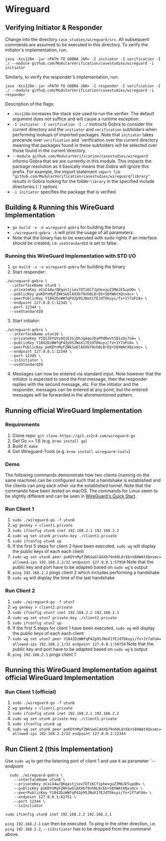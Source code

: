 # Wireguard

## Verifying Initiator & Responder
Change into the directory `case_studies/wireguard/src`. All subsequent commands are assumed to be executed in this directory.
To verify the initiator's implementation, run:
```
java -Xss128m -jar <PATH TO GOBRA JAR> -I initiator -I verification -I ./ --module github.com/ModularVerification/casestudies/wireguard -i initiator
```

Similarly, to verify the responder's implementation, run:
```
java -Xss128m -jar <PATH TO GOBRA JAR> -I responder -I verification -I ./ --module github.com/ModularVerification/casestudies/wireguard -i responder
```

Description of the flags:
- `-Xss128m` increases the stack size used to run the verifier. The default argument does not suffice and will cause a runtime exception.
- `-I initiator -I verification -I ./` instructs Gobra to consider the current directory and the `initiator` and `verification` subfolders when performing lookups of imported packages. Note that `initiator` takes precende over `verification` and `verification over the current directory meaning that packages found in these subfolders will be selected over those found in the current directory.
- `--module github.com/ModularVerification/casestudies/wireguard` informs Gobra that we are currently in this module. This impacts the package resolution as it basically means that Gobra will ignore this prefix. For example, the import statement `import lib "github.com/ModularVerification/casestudies/wireguard/library"` results in Gobra looking for the folder `library` in the specified include directories (`-I` option).
- `-i initiator` specifies the package that is verified


## Building & Running this WireGuard Implementation
- `go build -v -o wireguard-gobra` for building the binary
- `./wireguard-gobra -h` will print the usage of all parameters.
- Note that the binary has to be executed with sudo rights if an interface should be created, i.e. `useStandardIO` is set to false.

### Running this WireGuard Implementation with STD I/O
1. `go build -v -o wireguard-gobra` for building the binary
2. Start responder:
  ```
  ./wireguard-gobra \
    --interfaceName utun8 \
    --privateKey oCxC44w/QKqastjiex7OTiKCfJphexquZ3MmJE5upU0= \
    --publicKey poKDYnMyFZWkSwGlAXXb79nh0L8rEb+S8XWAtXQxsmc= \
    --peerPublicKey Y1842DzWWfqP42p9SJNoX1fEJdTOkuyi/fx+1Y7aFU4= \
    --endpoint 127.0.0.1:12345 \
    --port 12344 \
    --useStandardIO
  ```
3. Start initiator:
  ```
  ./wireguard-gobra \
    --interfaceName utun10 \
    --privateKey YIQ1ZXYUVs6OjE2GjDhJgAqoJDaPPdReVtSQ1zOy7n8= \
    --publicKey Y1842DzWWfqP42p9SJNoX1fEJdTOkuyi/fx+1Y7aFU4= \
    --peerPublicKey poKDYnMyFZWkSwGlAXXb79nh0L8rEb+S8XWAtXQxsmc= \
    --endpoint 127.0.0.1:12344 \
    --port 12345 \
    --isInitiator \
    --useStandardIO
  ```
4. Messages can now be entered via standard input. Note however that the initiator is expected to send the first message, then the responder replies with the second message, etc. For the initiator and the responder, messages can be entered at any point, but the entered messages will be forwarded in the aforementioned pattern.


## Running official WireGuard Implementation
### Requirements
1. Clone repo: `git clone https://git.zx2c4.com/wireguard-go`
2. Get Go >= 1.6 (e.g. `brew install go`)
3. Build it: `make`
4. Get Wireguard-Tools (e.g. `brew install wireguard-tools`)

### Demo
The following commands demonstrate how two clients (running on the same machine) can be configured such that a handshake is established and the clients can ping each other via the established tunnel.
Note that the commands have been tested on macOS. The commands for Linux seem to be slightly different and can be seen in [WireGuard's Quick Start](https://www.wireguard.com/quickstart/).

### Run Client 1
1. `sudo ./wireguard-go -f utun6`
2. `wg genkey > client1.private`
3. `sudo ifconfig utun6 inet 192.168.2.1 192.168.2.2`
4. `sudo wg set utun6 private-key ./client1.private`
5. `sudo ifconfig utun6 up`
6. If the first 5 steps for client 2 have been executed, `sudo wg` will display the public keys of each each client
7. `sudo wg set utun6 peer poKDYnMyFZWkSwGlAXXb79nh0L8rEb+S8XWAtXQxsmc= allowed-ips 192.168.2.2/32 endpoint 127.0.0.1:57950` Note that the public key and port have to be adapted based on `sudo wg`'s output
8. `ping 192.168.2.2` pings client 2 which includes performing a handshake
9. `sudo wg` will display the time of the last handshake

### Run Client 2
1. `sudo ./wireguard-go -f utun7`
2. `wg genkey > client2.private`
3. `sudo ifconfig utun7 inet 192.168.2.2 192.168.2.1`
4. `sudo wg set utun7 private-key ./client2.private`
5. `sudo ifconfig utun7 up`
6. If the first 5 steps for client 1 have been executed, `sudo wg` will display the public keys of each each client
7. `sudo wg set utun7 peer Y1842DzWWfqP42p9SJNoX1fEJdTOkuyi/fx+1Y7aFU4= allowed-ips 192.168.2.1/32 endpoint 127.0.0.1:50759` Note that the public key and port have to be adapted based on `sudo wg`'s output
8. `ping 192.168.2.1` pings client 1


## Running this WireGuard Implementation against official WireGuard Implementation
### Run Client 1 (official)
1. `sudo ./wireguard-go -f utun6`
2. `wg genkey > client1.private`
3. `sudo ifconfig utun6 inet 192.168.2.1 192.168.2.2`
4. `sudo wg set utun6 private-key ./client1.private`
5. `sudo ifconfig utun6 up`
6. `sudo wg set utun6 peer poKDYnMyFZWkSwGlAXXb79nh0L8rEb+S8XWAtXQxsmc= allowed-ips 192.168.2.2/32 endpoint 127.0.0.1:12344`

## Run Client 2 (this Implementation)
Use `sudo wg` to get the listening port of client 1 and use it as parameter `--endpoint
```
  sudo ./wireguard-gobra \
    --interfaceName utun8 \
    --privateKey oCxC44w/QKqastjiex7OTiKCfJphexquZ3MmJE5upU0= \
    --publicKey poKDYnMyFZWkSwGlAXXb79nh0L8rEb+S8XWAtXQxsmc= \
    --peerPublicKey Y1842DzWWfqP42p9SJNoX1fEJdTOkuyi/fx+1Y7aFU4= \
    --endpoint 127.0.0.1:62751 \
    --port 12344 \
    --isInitiator
  ```
`sudo ifconfig utun8 inet 192.168.2.2 192.168.2.1`

`ping 192.168.2.1` can then be executed. To ping in the other direction, i.e. `ping 192.168.2.2`, `--isInitiator` has to be dropped from the command above.

